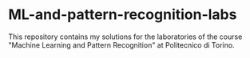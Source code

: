 # ML-and-pattern-recognition-labs
This repository contains my solutions for the laboratories of the course "Machine Learning and Pattern Recognition" at Politecnico di Torino.
